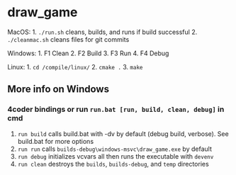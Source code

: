 # draw_game

MacOS:
    1. `./run.sh` cleans, builds, and runs if build successful
    2. `./cleanmac.sh` cleans files for git commits

Windows: 
    1. F1 Clean
    2. F2 Build
    3. F3 Run
    4. F4 Debug
    
Linux:
    1. `cd /compile/linux/`
    2. `cmake .`
    3. `make`

## More info on Windows

### 4coder bindings or run `run.bat [run, build, clean, debug]` in cmd

1. `run build` calls build.bat with -dv by default (debug build, verbose). See build.bat for more options
2. `run run` calls `builds-debug\windows-msvc\draw_game.exe` by default
3. `run debug` initializes vcvars all then runs the executable with `devenv`
4. `run clean` destroys the `builds`, `builds-debug`, and `temp` directories 
